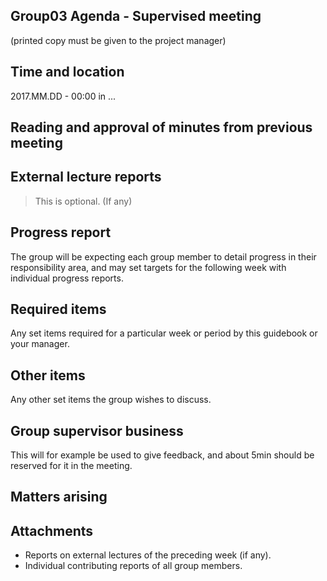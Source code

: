 Group03 Agenda - Supervised meeting
-----------------------------------
(printed copy must be given to the project manager)

## Time and location

2017.MM.DD - 00:00 in ...

## Reading and approval of minutes from previous meeting

## External lecture reports

> This is optional. (If any)

## Progress report

The group will be expecting each group member to detail progress in their responsibility area, and may set targets for the following week with individual progress reports.

## Required items

Any set items required for a particular week or period by this guidebook or your manager.

## Other items

Any other set items the group wishes to discuss.

## Group supervisor business

This will for example be used to give feedback, and about 5min should be reserved for it in the meeting.

## Matters arising

## Attachments

* Reports on external lectures of the preceding week (if any). 
* Individual contributing reports of all group members.

